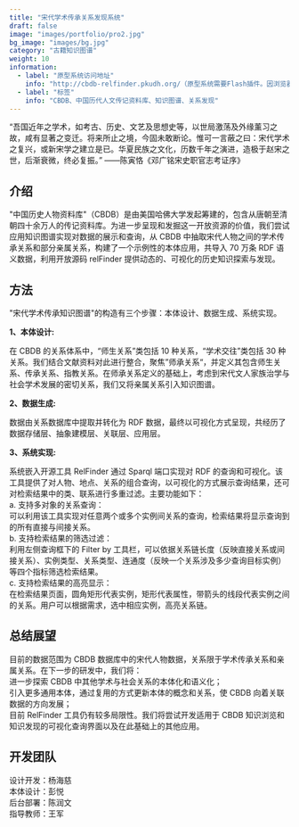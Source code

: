 ```yaml
---
title: "宋代学术传承关系发现系统"
draft: false
image: "images/portfolio/pro2.jpg"
bg_image: "images/bg.jpg"
category: "古籍知识图谱"
weight: 10
information:
  - label: "原型系统访问地址"
    info: "http://cbdb-relfinder.pkudh.org/（原型系统需要Flash插件。因浏览器不再支持Flash，已不可访问。） "
  - label: "标签"
    info: "CBDB、中国历代人文传记资料库、知识图谱、关系发现"
---
```


“吾国近年之学术，如考古、历史、文艺及思想史等，以世局激荡及外缘薰习之故，咸有显著之变迁。将来所止之境，今固未敢断论。惟可一言蔽之曰：宋代学术之复兴，或新宋学之建立是已。华夏民族之文化，历数千年之演进，造极于赵宋之世，后渐衰微，终必复振。” ——陈寅恪《邓广铭宋史职官志考证序》

## <b>介绍</b>

"中国历史人物资料库"（CBDB）是由美国哈佛大学发起筹建的，包含从唐朝至清朝四十余万人的传记资料库。为进一步呈现和发掘这一开放资源的价值，我们尝试应用知识图谱实现对数据的展示和查询，从 CBDB 中抽取宋代人物之间的学术传承关系和部分亲属关系，构建了一个示例性的本体应用，共导入 70 万条 RDF 语义数据，利用开放源码 relFinder 提供动态的、可视化的历史知识探索与发现。

## <b>方法</b>

"宋代学术传承知识图谱"的构造有三个步骤：本体设计、数据生成、系统实现。

<b>1、本体设计:</b>

在 CBDB 的关系体系中，“师生关系”类包括 10 种关系，“学术交往”类包括 30 种关系。我们结合文献资料对此进行整合，聚焦”师承关系“，并定义其包含师生关系、传承关系、指教关系。在师承关系定义的基础上，考虑到宋代文人家族治学与社会学术发展的密切关系，我们又将亲属关系引入知识图谱。

<b>2、数据生成:</b>

数据由关系数据库中提取并转化为 RDF 数据，最终以可视化方式呈现，共经历了数据存储层、抽象建模层、关联层、应用层。

<b>3、系统实现:</b>

系统嵌入开源工具 RelFinder 通过 Sparql 端口实现对 RDF 的查询和可视化。该工具提供了对人物、地点、关系的组合查询，以可视化的方式展示查询结果，还可对检索结果中的类、联系进行多重过滤。主要功能如下：<br>
a. 支持多对象的关系查询：<br>
可以利用该工具实现对任意两个或多个实例间关系的查询，检索结果将显示查询到的所有直接与间接关系。<br>
b. 支持检索结果的筛选过滤：<br>
利用左侧查询框下的 Filter by 工具栏，可以依据关系链长度（反映直接关系或间接关系）、实例类型、关系类型、连通度（反映一个关系涉及多少查询目标实例）等四个指标筛选检索结果。<br>
c. 支持检索结果的高亮显示：<br>
在检索结果页面，圆角矩形代表实例，矩形代表属性，带箭头的线段代表实例之间的关系。用户可以根据需求，选中相应实例，高亮关系链。

## <b>总结展望</b>

目前的数据范围为 CBDB 数据库中的宋代人物数据，关系限于学术传承关系和亲属关系。在下一步的研发中，我们将：<br>
进一步探索 CBDB 中其他学术与社会关系的本体化和语义化；<br>
引入更多通用本体，通过复用的方式更新本体的概念和关系，使 CBDB 向着关联数据的方向发展；<br>
目前 RelFinder 工具仍有较多局限性。我们将尝试开发适用于 CBDB 知识浏览和知识发现的可视化查询界面以及在此基础上的其他应用。

## <b>开发团队</b>

设计开发：杨海慈<br>
本体设计：彭悦<br>
后台部署：陈润文<br>
指导教师：王军<br>

